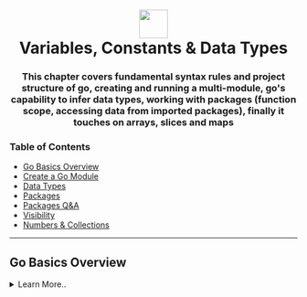 <h1 align="center"><img style="width: 50px; height: 50px;" src="https://external-content.duckduckgo.com/iu/?u=https%3A%2F%2Fmiro.medium.com%2Fv2%2Fresize%3Afit%3A1200%2F1*i2skbfmDsHayHhqPfwt6pA.png&f=1&nofb=1&ipt=a4c2f7e24c09760336433fc4e06c7f6c3f82d0fc57ab93c14699dec61d419415" /> </br> Variables, Constants & Data Types </h1>

<h3 align="center">This chapter covers fundamental syntax rules and project structure of go, creating and running a multi-module, go's capability to infer data types, working with packages (function scope, accessing data from imported packages), finally it touches on arrays, slices and maps</h3>

###  Table of Contents
  - [Go Basics Overview](#go-basics-overview)
  - [Create a Go Module](#create-a-go-module)
  - [Data Types](#data-types)
  - [Packages](#packages)
  - [Packages Q&A](#packages-q-&-a)
  - [Visibility](#visibility)
  - [Numbers & Collections](#numbers-&-collections)

---

## Go Basics Overview

<img src="" />

<details>
 <summary>Learn More..</summary>

 - go
</details>
